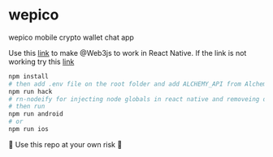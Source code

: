 # wepico

wepico mobile crypto wallet chat app

Use this [link](https://github.com/ethereum/web3.js/issues/1022#issuecomment-477569423) to make @Web3js to work in React Native.
If the link is not working try this [link](react-native.md)

```bash
npm install
# then add .env file on the root folder and add ALCHEMY_API from Alchemy.
npm run hack
# rn-nodeify for injecting node globals in react native and removeing duplicate symbols error
# then run
npm run android
# or
npm run ios
```

:no_entry_sign: Use this repo at your own risk :no_entry_sign:
